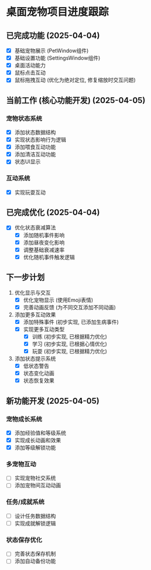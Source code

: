 # 桌面宠物项目进度跟踪

## 已完成功能 (2025-04-04)
- [x] 基础宠物展示 (PetWindow组件)
- [x] 基础设置功能 (SettingsWindow组件)
- [x] 桌面活动能力
- [x] 鼠标点击互动
- [x] 鼠标拖拽互动 (优化为绝对定位, 修复缩放时交互问题)

## 当前工作 (核心功能开发) (2025-04-05)
### 宠物状态系统
- [x] 添加状态数据结构
- [x] 实现状态影响行为逻辑
- [x] 添加喂食互动功能
- [x] 添加清洁互动功能
- [x] 状态UI显示

### 互动系统
- [x] 实现玩耍互动

## 已完成优化 (2025-04-04)
- [x] 优化状态衰减算法
   - [x] 添加随机事件影响
   - [x] 添加昼夜变化影响
   - [x] 调整基础衰减速率
   - [x] 优化随机事件触发逻辑

## 下一步计划
1. 优化显示与交互
   - [x] 优化宠物显示 (使用Emoji表情)
   - [x] 完善动画反馈 (为不同交互添加不同动画)

2. 添加更多互动效果
   - [x] 添加特殊事件 (初步实现, 已添加生病事件)
   - [x] 实现更多互动类型
     - [x] 训练 (初步实现, 已根据精力优化)
     - [x] 学习 (初步实现, 已根据心情优化)
     - [x] 玩耍 (初步实现, 已根据精力优化)

3. 添加状态提示系统
   - [x] 低状态警告
   - [x] 状态变化动画
   - [x] 状态恢复效果

## 新功能开发 (2025-04-05)
### 宠物成长系统
- [x] 添加经验值和等级系统
- [x] 实现成长动画和效果
- [x] 添加等级解锁功能

### 多宠物互动
- [ ] 实现宠物社交系统
- [ ] 添加宠物间互动动画

### 任务/成就系统
- [ ] 设计任务数据结构
- [ ] 实现成就解锁逻辑

### 状态保存优化
- [ ] 完善状态保存机制
- [ ] 添加自动备份功能